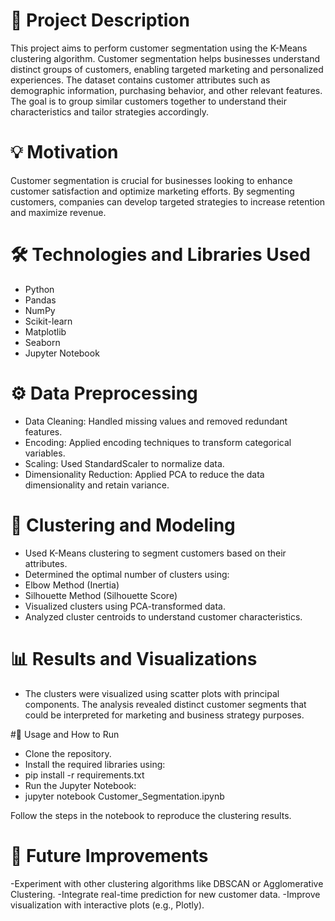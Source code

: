 # 📝 Project Description

This project aims to perform customer segmentation using the K-Means clustering algorithm. Customer segmentation helps businesses understand distinct groups of customers, enabling targeted marketing and personalized experiences. The dataset contains customer attributes such as demographic information, purchasing behavior, and other relevant features. The goal is to group similar customers together to understand their characteristics and tailor strategies accordingly.

# 💡 Motivation

Customer segmentation is crucial for businesses looking to enhance customer satisfaction and optimize marketing efforts. By segmenting customers, companies can develop targeted strategies to increase retention and maximize revenue.

# 🛠️ Technologies and Libraries Used

- Python
- Pandas
- NumPy
- Scikit-learn
- Matplotlib
- Seaborn
- Jupyter Notebook

# ⚙️ Data Preprocessing

- Data Cleaning: Handled missing values and removed redundant features.
- Encoding: Applied encoding techniques to transform categorical variables.
- Scaling: Used StandardScaler to normalize data.
- Dimensionality Reduction: Applied PCA to reduce the data dimensionality and retain variance.

# 🚀 Clustering and Modeling

- Used K-Means clustering to segment customers based on their attributes.
- Determined the optimal number of clusters using:
- Elbow Method (Inertia)
- Silhouette Method (Silhouette Score)
- Visualized clusters using PCA-transformed data.
- Analyzed cluster centroids to understand customer characteristics.

# 📊 Results and Visualizations

- The clusters were visualized using scatter plots with principal components. The analysis revealed distinct customer segments that could be interpreted for marketing and business strategy purposes.

#🚦 Usage and How to Run

- Clone the repository.
- Install the required libraries using:
- pip install -r requirements.txt
- Run the Jupyter Notebook:
- jupyter notebook Customer_Segmentation.ipynb

Follow the steps in the notebook to reproduce the clustering results.

# 🚀 Future Improvements

-Experiment with other clustering algorithms like DBSCAN or Agglomerative Clustering.
-Integrate real-time prediction for new customer data.
-Improve visualization with interactive plots (e.g., Plotly).
